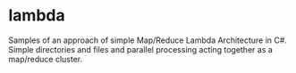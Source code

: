 # lambda

Samples of an approach of simple Map/Reduce Lambda Architecture in C#.
Simple directories and files and parallel processing acting together as a map/reduce cluster.


